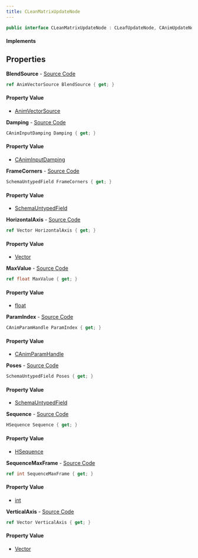 ```yaml
---
title: CLeanMatrixUpdateNode
---
```


```csharp
public interface CLeanMatrixUpdateNode : CLeafUpdateNode, CAnimUpdateNodeBase, ISchemaClass<CAnimUpdateNodeBase>, ISchemaClass<CLeafUpdateNode>, ISchemaClass<CLeanMatrixUpdateNode>, ISchemaField, ISchemaClass, INativeHandle
```

#### Implements

## Properties

**BlendSource** - [Source Code](https://github.com/swiftly-solution/swiftlys2/blob/master/managed/src/SwiftlyS2.Generated/Schemas/Interfaces/CLeanMatrixUpdateNode.cs#L24)

```csharp
ref AnimVectorSource BlendSource { get; }
```

#### Property Value

- [AnimVectorSource](/docs/api/shared/schemadefinitions/animvectorsource)

**Damping** - [Source Code](https://github.com/swiftly-solution/swiftlys2/blob/master/managed/src/SwiftlyS2.Generated/Schemas/Interfaces/CLeanMatrixUpdateNode.cs#L22)

```csharp
CAnimInputDamping Damping { get; }
```

#### Property Value

- [CAnimInputDamping](/docs/api/shared/schemadefinitions/caniminputdamping)

**FrameCorners** - [Source Code](https://github.com/swiftly-solution/swiftlys2/blob/master/managed/src/SwiftlyS2.Generated/Schemas/Interfaces/CLeanMatrixUpdateNode.cs#L17)

```csharp
SchemaUntypedField FrameCorners { get; }
```

#### Property Value

- [SchemaUntypedField](/docs/api/shared/schemas/schemauntypedfield)

**HorizontalAxis** - [Source Code](https://github.com/swiftly-solution/swiftlys2/blob/master/managed/src/SwiftlyS2.Generated/Schemas/Interfaces/CLeanMatrixUpdateNode.cs#L30)

```csharp
ref Vector HorizontalAxis { get; }
```

#### Property Value

- [Vector](/docs/api/shared/natives/vector)

**MaxValue** - [Source Code](https://github.com/swiftly-solution/swiftlys2/blob/master/managed/src/SwiftlyS2.Generated/Schemas/Interfaces/CLeanMatrixUpdateNode.cs#L34)

```csharp
ref float MaxValue { get; }
```

#### Property Value

- [float](https://learn.microsoft.com/dotnet/api/system.single)

**ParamIndex** - [Source Code](https://github.com/swiftly-solution/swiftlys2/blob/master/managed/src/SwiftlyS2.Generated/Schemas/Interfaces/CLeanMatrixUpdateNode.cs#L26)

```csharp
CAnimParamHandle ParamIndex { get; }
```

#### Property Value

- [CAnimParamHandle](/docs/api/shared/schemadefinitions/canimparamhandle)

**Poses** - [Source Code](https://github.com/swiftly-solution/swiftlys2/blob/master/managed/src/SwiftlyS2.Generated/Schemas/Interfaces/CLeanMatrixUpdateNode.cs#L20)

```csharp
SchemaUntypedField Poses { get; }
```

#### Property Value

- [SchemaUntypedField](/docs/api/shared/schemas/schemauntypedfield)

**Sequence** - [Source Code](https://github.com/swiftly-solution/swiftlys2/blob/master/managed/src/SwiftlyS2.Generated/Schemas/Interfaces/CLeanMatrixUpdateNode.cs#L32)

```csharp
HSequence Sequence { get; }
```

#### Property Value

- [HSequence](/docs/api/shared/schemadefinitions/hsequence)

**SequenceMaxFrame** - [Source Code](https://github.com/swiftly-solution/swiftlys2/blob/master/managed/src/SwiftlyS2.Generated/Schemas/Interfaces/CLeanMatrixUpdateNode.cs#L36)

```csharp
ref int SequenceMaxFrame { get; }
```

#### Property Value

- [int](https://learn.microsoft.com/dotnet/api/system.int32)

**VerticalAxis** - [Source Code](https://github.com/swiftly-solution/swiftlys2/blob/master/managed/src/SwiftlyS2.Generated/Schemas/Interfaces/CLeanMatrixUpdateNode.cs#L28)

```csharp
ref Vector VerticalAxis { get; }
```

#### Property Value

- [Vector](/docs/api/shared/natives/vector)

